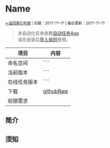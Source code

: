 # Name
<small><a href="../../">←返回索引列表</a> | 创建：20??-??-?? | 最后更新：20??-??-??</small><br>
> 本自动化任务依赖[自动任务App](//kdxhub.github.io/autotasklist/about_at)<br>请先安装后[导入规则](//kdxhub.github.io/autotasklist/about_import)使用。

| 项目 | 内容 |
|-|-|
| 命名空间 | ```` |
| 当前版本 | ```` |
| 在线任务版本 | ```` |
| 下载 | [githubRaw](./) |
| 权限需求 |  |

## 简介

## 须知